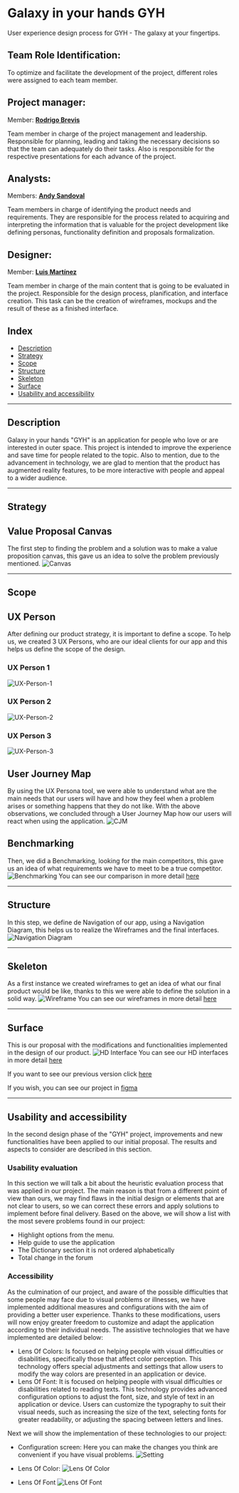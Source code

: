 # Galaxy in your hands GYH
User experience design process for GYH - The galaxy at your fingertips.
## Team Role Identification:
To optimize and facilitate the development of the project, different roles were assigned to each team member.

## Project manager:
Member: [**Rodrigo Brevis**](https://github.com/R0drig0br)

Team member in charge of the project management and leadership. Responsible for planning, leading and taking the necessary decisions  so that the team can adequately do their tasks. Also is responsible for the respective presentations for each advance of the project.

## Analysts:
Members: [**Andy Sandoval**](https://github.com/andysandoval)

Team members in charge of identifying the product needs and requirements. They are responsible for the process related to acquiring and interpreting the information that is valuable for the project development like defining personas, functionality definition and proposals formalization.

## Designer:
Member: [**Luis Martínez**](https://github.com/LX699)

Team member in charge of the main content that is going to be evaluated in the project. Responsible for the design process, planification, and interface creation. This task can be the creation of wireframes, mockups and the result of these as a finished interface.

## Index
- [Description](#description)
- [Strategy](#strategy)
- [Scope](#scope)
- [Structure](#structure)
- [Skeleton](#skeleton)
- [Surface](#surface)
- [Usability and accessibility](#usability-and-accessibility)

---
## Description
Galaxy in your hands "GYH" is an application for people who love or are interested in outer space. This project is intended to improve the experience and save time for people related to the topic. Also to mention, due to the advancement in technology, we are glad to mention that the product has augmented reality features, to be more interactive with people and appeal to a wider audience.

---
## Strategy
## Value Proposal Canvas
The first step to finding the problem and a solution was to make a value proposition canvas, this gave us an idea to solve the problem previously mentioned.
![Canvas](https://github.com/andysandoval/gyhapp-uxd/blob/bfb87d9be67619e30e6477e0f290a011cd081872/deliverables/Value%20Proposition%20Canvas/Value-Proposition-Canvas.png)

---
## Scope
## UX Person
After defining our product strategy, it is important to define a scope. To help us, we created 3 UX Persons, who are our ideal clients for our app and this helps us define the scope of the design.

### UX Person 1
![UX-Person-1](https://github.com/andysandoval/gyhapp-uxd/blob/64aeff87fd75dd139f7f5172607570f01ebeed80/deliverables/UX%20Person/UX%20Person%201.png)
### UX Person 2
![UX-Person-2](https://github.com/andysandoval/gyhapp-uxd/blob/64aeff87fd75dd139f7f5172607570f01ebeed80/deliverables/UX%20Person/UX%20Person%202.png)
### UX Person 3
![UX-Person-3](https://github.com/andysandoval/gyhapp-uxd/blob/64aeff87fd75dd139f7f5172607570f01ebeed80/deliverables/UX%20Person/UX%20Person%203.png)

## User Journey Map
By using the UX Persona tool, we were able to understand what are the main needs that our users will have and how they feel when a problem arises or something happens that they do not like. With the above observations, we concluded through a User Journey Map how our users will react when using the application.
![CJM](https://github.com/andysandoval/gyhapp-uxd/blob/64aeff87fd75dd139f7f5172607570f01ebeed80/deliverables/User%20Journey%20Map/CJM.png)

## Benchmarking 
Then, we did a Benchmarking, looking for the main competitors, this gave us an idea of what requirements we have to meet to be a true competitor.
![Benchmarking](https://github.com/andysandoval/gyhapp-uxd/blob/2c3ca42973704d0d896dabaed50447038f3a6ea0/deliverables/Benchmarking/Benchmarking-V2.png)
You can see our comparison in more detail [here](https://github.com/andysandoval/gyhapp-uxd/tree/2c3ca42973704d0d896dabaed50447038f3a6ea0/deliverables/Benchmarking)

---
## Structure
In this step, we define de Navigation of our app, using a Navigation Diagram, this helps us to realize the Wireframes and the final interfaces.
![Navigation Diagram](https://github.com/andysandoval/gyhapp-uxd/blob/5c27f9aaa74fb325d5769d629068149b4d6a0d80/deliverables/Navigation%20Diagram/Navigation%20Diagram.png)

---
## Skeleton
As a first instance we created wireframes to get an idea of what our final product would be like, thanks to this we were able to define the solution in a solid way.
![Wireframe](https://github.com/andysandoval/gyhapp-uxd/blob/e62ab6463f9c20d980fe0624b9b186493992d209/deliverables/Wireframes/Full-Wireframe.png)
You can see our wireframes in more detail [here](https://github.com/andysandoval/gyhapp-uxd/tree/efc46408b8c28b6f5ba7e90f52fadcc77b4fc0c8/deliverables/Wireframes)

---
## Surface
This is our proposal with the modifications and functionalities implemented in the design of our product.
![HD Interface](https://github.com/andysandoval/gyhapp-uxd/blob/64aeff87fd75dd139f7f5172607570f01ebeed80/deliverables/Interfaces%20HD/Full%20HD%20interface%20Version%202/Full-HD-interface-Version-2.png)
You can see our HD interfaces in more detail [here](https://github.com/andysandoval/gyhapp-uxd/tree/64aeff87fd75dd139f7f5172607570f01ebeed80/deliverables/Interfaces%20HD/Full%20HD%20interface%20Version%202)

If you want to see our previous version click [here](https://github.com/andysandoval/gyhapp-uxd/blob/64aeff87fd75dd139f7f5172607570f01ebeed80/deliverables/Interfaces%20HD/Full%20HD%20interface/Full-HD-interface.png)

If you wish, you can see our project in [figma](https://www.figma.com/file/3mFhKyL19zFzGrQw7YrOFd/Untitled?type=design&node-id=1%3A3&mode=design&t=wePt1B5boCzzPAwB-1)

---
## Usability and accessibility
In the second design phase of the "GYH" project, improvements and new functionalities have been applied to our initial proposal. The results and aspects to consider are described in this section.

### Usability evaluation
In this section we will talk a bit about the heuristic evaluation process that was applied in our project. The main reason is that from a different point of view than ours, we may find flaws in the initial design or elements that are not clear to users, so we can correct these errors and apply solutions to implement before final delivery.
Based on the above, we will show a list with the most severe problems found in our project:
- Highlight options from the menu.
- Help guide to use the application
- The Dictionary section it is not ordered alphabetically
- Total change in the forum


### Accessibility
As the culmination of our project, and aware of the possible difficulties that some people may face due to visual problems or illnesses, we have implemented additional measures and configurations with the aim of providing a better user experience. Thanks to these modifications, users will now enjoy greater freedom to customize and adapt the application according to their individual needs. 
The assistive technologies that we have implemented are detailed below:
- Lens Of Colors: Is focused on helping people with visual difficulties or disabilities, specifically those that affect color perception. This technology offers special adjustments and settings that allow users to modify the way colors are presented in an application or device.
- Lens Of Font: It is focused on helping people with visual difficulties or disabilities related to reading texts. This technology provides advanced configuration options to adjust the font, size, and style of text in an application or device. Users can customize the typography to suit their visual needs, such as increasing the size of the text, selecting fonts for greater readability, or adjusting the spacing between letters and lines.

Next we will show the implementation of these technologies to our project:
- Configuration screen: Here you can make the changes you think are convenient if you have visual problems.
![Setting](https://github.com/andysandoval/gyhapp-uxd/blob/64aeff87fd75dd139f7f5172607570f01ebeed80/deliverables/Interfaces%20HD/Assistive%20technologies/Setting.png)

- Lens Of Color:
![Lens Of Color](https://github.com/andysandoval/gyhapp-uxd/blob/64aeff87fd75dd139f7f5172607570f01ebeed80/deliverables/Interfaces%20HD/Assistive%20technologies/Lens%20Of%20Color.png)

- Lens Of Font
![Lens Of Font](https://github.com/andysandoval/gyhapp-uxd/blob/64aeff87fd75dd139f7f5172607570f01ebeed80/deliverables/Interfaces%20HD/Assistive%20technologies/Lens%20Of%20Font.png)


